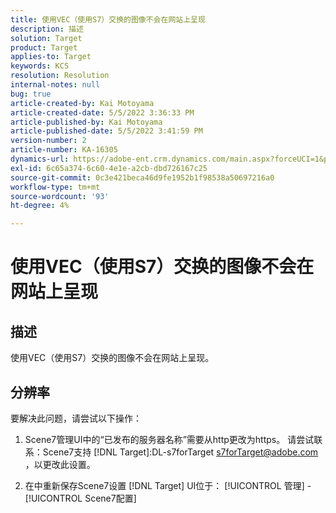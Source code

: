 ```yaml
---
title: 使用VEC（使用S7）交换的图像不会在网站上呈现
description: 描述
solution: Target
product: Target
applies-to: Target
keywords: KCS
resolution: Resolution
internal-notes: null
bug: true
article-created-by: Kai Motoyama
article-created-date: 5/5/2022 3:36:33 PM
article-published-by: Kai Motoyama
article-published-date: 5/5/2022 3:41:59 PM
version-number: 2
article-number: KA-16305
dynamics-url: https://adobe-ent.crm.dynamics.com/main.aspx?forceUCI=1&pagetype=entityrecord&etn=knowledgearticle&id=f64e2e21-89cc-ec11-a7b5-6045bd00d995
exl-id: 6c65a374-6c60-4e1e-a2cb-dbd726167c25
source-git-commit: 0c3e421beca46d9fe1952b1f98538a50697216a0
workflow-type: tm+mt
source-wordcount: '93'
ht-degree: 4%

---
```


# 使用VEC（使用S7）交换的图像不会在网站上呈现

## 描述


使用VEC（使用S7）交换的图像不会在网站上呈现。


## 分辨率


要解决此问题，请尝试以下操作：

1. Scene7管理UI中的“已发布的服务器名称”需要从http更改为https。 请尝试联系：Scene7支持 [!DNL Target]:DL-s7forTarget [s7forTarget@adobe.com](mailto:s7forTarget@adobe.com) ，以更改此设置。

2. 在中重新保存Scene7设置 [!DNL Target] UI位于： [!UICONTROL 管理] - [!UICONTROL Scene7配置]
